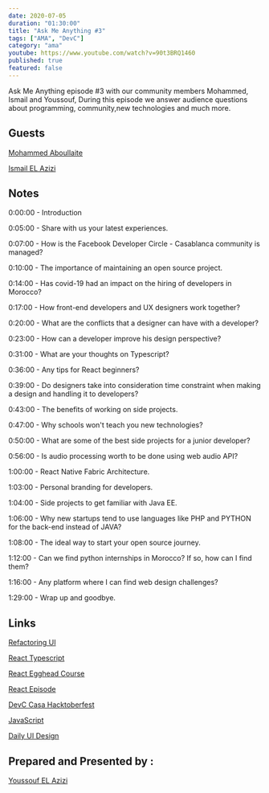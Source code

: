 ```yaml
---
date: 2020-07-05
duration: "01:30:00"
title: "Ask Me Anything #3"
tags: ["AMA", "DevC"]
category: "ama"
youtube: https://www.youtube.com/watch?v=90t3BRQ1460
published: true
featured: false
---
```


Ask Me Anything episode #3 with our community members Mohammed, Ismail and Youssouf, During this episode we answer audience questions about programming, community,new technologies and much more.

## Guests

[Mohammed Aboullaite](https://twitter.com/laytoun)

[Ismail EL Azizi](https://ismailelazizi.com/)

## Notes

0:00:00 - Introduction

0:05:00 - Share with us your latest experiences.

0:07:00 - How is the Facebook Developer Circle - Casablanca community is managed?

0:10:00 - The importance of maintaining an open source project.

0:14:00 - Has covid-19 had an impact on the hiring of developers in Morocco?

0:17:00 - How front-end developers and UX designers work together?

0:20:00 - What are the conflicts that a designer can have with a developer?

0:23:00 - How can a developer improve his design perspective?

0:31:00 - What are your thoughts on Typescript?

0:36:00 - Any tips for React beginners?

0:39:00 - Do designers take into consideration time constraint when making a design and handling it to developers?

0:43:00 - The benefits of working on side projects.

0:47:00 - Why schools won't teach you new technologies?

0:50:00 - What are some of the best side projects for a junior developer?

0:56:00 - Is audio processing worth to be done using web audio API?

1:00:00 - React Native Fabric Architecture.

1:03:00 - Personal branding for developers.

1:04:00 - Side projects to get familiar with Java EE.

1:06:00 - Why new startups tend to use languages like PHP and PYTHON for the back-end instead of JAVA?

1:08:00 - The ideal way to start your open source journey.

1:12:00 - Can we find python internships in Morocco? If so, how can I find them?

1:16:00 - Any platform where I can find web design challenges?

1:29:00 - Wrap up and goodbye.

## Links

[Refactoring UI](https://refactoringui.com/)

[React Typescript](https://github.com/typescript-cheatsheets/react-typescript-cheatsheet)

[React Egghead Course](https://egghead.io/courses/the-beginner-s-guide-to-react)

[React Episode](https://geeksblabla.io/blablas/react-deep-dive)

[DevC Casa Hacktoberfest](https://github.com/DevC-Casa/devc-casa-hacktoberfest)

[JavaScript](https://javascript30.com/)

[Daily UI Design](https://www.dailyui.co/)

## Prepared and Presented by :

[Youssouf EL Azizi](https://elazizi.com)

